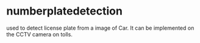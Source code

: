 # numberplatedetection
used to detect license plate from a image of Car. It can be implemented on the CCTV camera on tolls.
